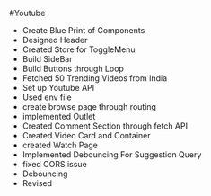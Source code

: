 #Youtube

- Create Blue Print of Components
- Designed Header
- Created Store for ToggleMenu
- Build SideBar
- Build Buttons through Loop
- Fetched 50 Trending Videos from India
- Set up Youtube API
- Used env file
- create browse page through routing
- implemented Outlet
- Created Comment Section through fetch API
- Created Video Card and Container
- created Watch Page
- Implemented Debouncing For Suggestion Query
- fixed CORS issue
- Debouncing
- Revised
